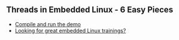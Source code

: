 ## Threads in Embedded Linux - 6 Easy Pieces 

- [Compile and run the demo](demo.md)
- [Looking for great embedded Linux trainings?](trainings.md)

